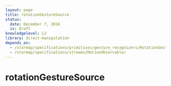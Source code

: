```yaml
---
layout: page
title: rotationGestureSource
status:
  date: December 7, 2016
  is: Draft
knowledgelevel: L2
library: direct-manipulation
depends_on:
  - /starmap/specifications/primitives/gesture_recognizers/RotationGestureRecognizer
  - /starmap/specifications/streams/MotionObservable/
---
```


# rotationGestureSource
